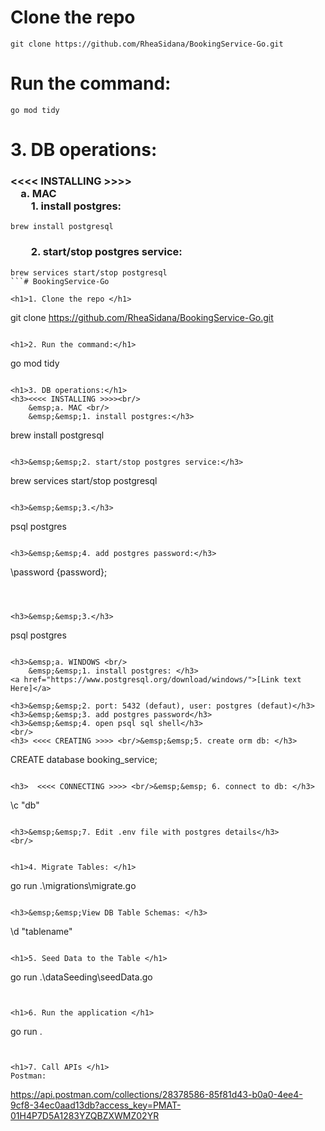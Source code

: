 <h1> Clone the repo </h1>

```
git clone https://github.com/RheaSidana/BookingService-Go.git
```

<h1> Run the command:</h1>

```
go mod tidy
```

<h1>3. DB operations:</h1>
<h3><<<< INSTALLING >>>><br/>
    &emsp;a. MAC <br/>
    &emsp;&emsp;1. install postgres:</h3>

```
brew install postgresql
```

<h3>&emsp;&emsp;2. start/stop postgres service:</h3>

```
brew services start/stop postgresql
```# BookingService-Go

<h1>1. Clone the repo </h1>

```
git clone https://github.com/RheaSidana/BookingService-Go.git
```

<h1>2. Run the command:</h1>

```
go mod tidy
```

<h1>3. DB operations:</h1>
<h3><<<< INSTALLING >>>><br/>
    &emsp;a. MAC <br/>
    &emsp;&emsp;1. install postgres:</h3>

```
brew install postgresql
```

<h3>&emsp;&emsp;2. start/stop postgres service:</h3>

```
brew services start/stop postgresql
```

<h3>&emsp;&emsp;3.</h3>

```
psql postgres
```

<h3>&emsp;&emsp;4. add postgres password:</h3>

```
\password {password};
```



<h3>&emsp;&emsp;3.</h3>

```
psql postgres
```

<h3>&emsp;a. WINDOWS <br/> 
    &emsp;&emsp;1. install postgres: </h3>
<a href="https://www.postgresql.org/download/windows/">[Link text Here]</a>

<h3>&emsp;&emsp;2. port: 5432 (defaut), user: postgres (defaut)</h3>
<h3>&emsp;&emsp;3. add postgres password</h3>
<h3>&emsp;&emsp;4. open psql sql shell</h3>
<br/>
<h3> <<<< CREATING >>>> <br/>&emsp;&emsp;5. create orm db: </h3>

```
CREATE database booking_service;
```

<h3>  <<<< CONNECTING >>>> <br/>&emsp;&emsp; 6. connect to db: </h3>

```
\c "db"
```

<h3>&emsp;&emsp;7. Edit .env file with postgres details</h3>
<br/>


<h1>4. Migrate Tables: </h1>

```
go run .\migrations\migrate.go
```

<h3>&emsp;&emsp;View DB Table Schemas: </h3>

```
\d "tablename"
```

<h1>5. Seed Data to the Table </h1>

```
go run .\dataSeeding\seedData.go
```


<h1>6. Run the application </h1>

```
go run .
```


<h1>7. Call APIs </h1>
Postman: 

```
https://api.postman.com/collections/28378586-85f81d43-b0a0-4ee4-9cf8-34ec0aad13db?access_key=PMAT-01H4P7D5A1283YZQBZXWMZ02YR
```

